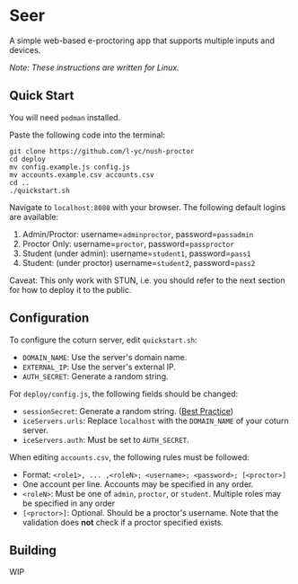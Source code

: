 # Seer

A simple web-based e-proctoring app that supports multiple inputs and devices.

*Note: These instructions are written for Linux.*

## Quick Start

You will need `podman` installed.

Paste the following code into the terminal:

```shell
git clone https://github.com/l-yc/nush-proctor
cd deploy
mv config.example.js config.js
mv accounts.example.csv accounts.csv
cd ..
./quickstart.sh
```

Navigate to `localhost:8080` with your browser. The following default logins are available:

1. Admin/Proctor: username=`adminproctor`, password=`passadmin`
2. Proctor Only: username=`proctor`, password=`passproctor`
3. Student (under admin): username=`student1`, password=`pass1`
4. Student: (under proctor) username=`student2`, password=`pass2`

Caveat: This only work with STUN, i.e. you should refer to the next section for how to deploy it to the public.

## Configuration

To configure the coturn server, edit `quickstart.sh`:
- `DOMAIN_NAME`: Use the server's domain name.
- `EXTERNAL_IP`: Use the server's external IP.
- `AUTH_SECRET`: Generate a random string.

For `deploy/config.js`, the following fields should be changed:
- `sessionSecret`: Generate a random string. ([Best Practice](https://github.com/expressjs/session#secret))
- `iceServers.urls`: Replace `localhost` with the `DOMAIN_NAME` of your coturn server.
- `iceServers.auth`: Must be set to `AUTH_SECRET`.

When editing `accounts.csv`, the following rules must be followed:
- Format: `<role1>, ... ,<roleN>; <username>; <password>; [<proctor>]`
- One account per line. Accounts may be specified in any order.
- `<roleN>`: Must be one of `admin`, `proctor`, or `student`. Multiple roles may be specified in any order
- `[<proctor>]`: Optional. Should be a proctor's username.
Note that the validation does **not** check if a proctor specified exists.

## Building

WIP
